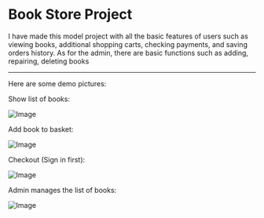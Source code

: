 <h1>Book Store Project</h1>
I have made this model project with all the basic features of users such as viewing books, additional shopping carts, checking payments, and saving orders history. As for the admin, there are basic functions such as adding, repairing, deleting books

---------------------------------------------------------------
Here are some demo pictures:

Show list of books: 

![Image](https://github.com/user-attachments/assets/f4ea50e1-54f5-4e25-8efd-1c4dc4b260b1)

Add book to basket:

![Image](https://github.com/user-attachments/assets/94b95b7c-91e8-43c1-bc9a-ca9fe324c012)

Checkout (Sign in first):

![Image](https://github.com/user-attachments/assets/16bc15a9-d428-4901-b3ac-f842cb03d89b)

Admin manages the list of books:

![Image](https://github.com/user-attachments/assets/35a36815-8f80-4823-bb60-e71205825268)




